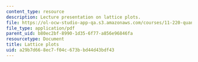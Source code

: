 ```yaml
---
content_type: resource
description: Lecture presentation on lattice plots.
file: https://ol-ocw-studio-app-qa.s3.amazonaws.com/courses/11-220-quantitative-reasoning-statistical-methods-for-planners-i-spring-2009/a29b7d668ec7f04c673bbd44d43bdf43_MIT11_220s09_lec21Lattice.pdf
file_type: application/pdf
parent_uid: b80ec2bf-8990-1d35-6f77-a856e96846fa
resourcetype: Document
title: Lattice plots
uid: a29b7d66-8ec7-f04c-673b-bd44d43bdf43
---
```

